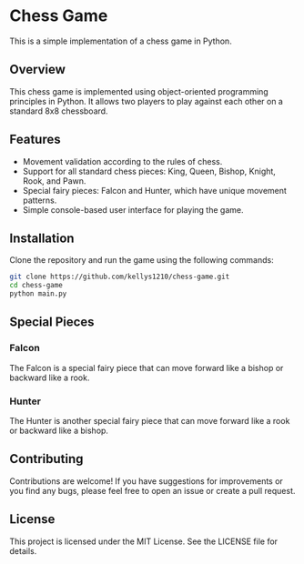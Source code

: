 # Chess Game

This is a simple implementation of a chess game in Python.

## Overview

This chess game is implemented using object-oriented programming principles in Python. It allows two players to play against each other on a standard 8x8 chessboard.

## Features

- Movement validation according to the rules of chess.
- Support for all standard chess pieces: King, Queen, Bishop, Knight, Rook, and Pawn.
- Special fairy pieces: Falcon and Hunter, which have unique movement patterns.
- Simple console-based user interface for playing the game.

## Installation

Clone the repository and run the game using the following commands:

```bash
git clone https://github.com/kellys1210/chess-game.git
cd chess-game
python main.py
```

## Special Pieces

### Falcon

The Falcon is a special fairy piece that can move forward like a bishop or backward like a rook.

### Hunter

The Hunter is another special fairy piece that can move forward like a rook or backward like a bishop.

## Contributing

Contributions are welcome! If you have suggestions for improvements or you find any bugs, please feel free to open an issue or create a pull request.

## License

This project is licensed under the MIT License. See the LICENSE file for details.
